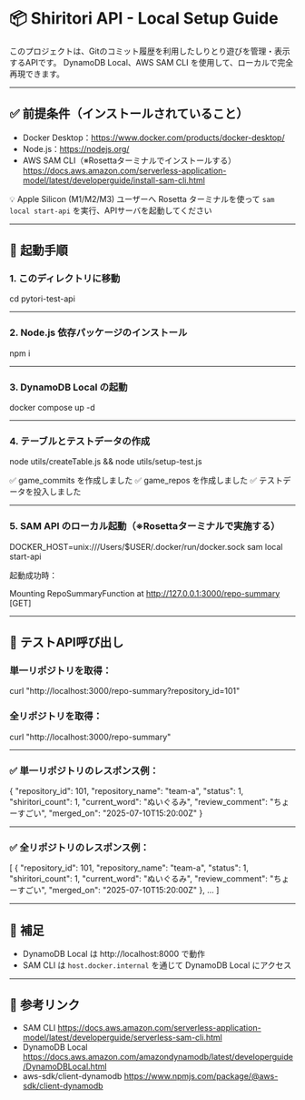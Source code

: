 # 📦 Shiritori API - Local Setup Guide

このプロジェクトは、Gitのコミット履歴を利用したしりとり遊びを管理・表示するAPIです。
DynamoDB Local、AWS SAM CLI を使用して、ローカルで完全再現できます。

---

## ✅ 前提条件（インストールされていること）

- Docker Desktop：https://www.docker.com/products/docker-desktop/
- Node.js：https://nodejs.org/
- AWS SAM CLI（※Rosettaターミナルでインストールする）
  https://docs.aws.amazon.com/serverless-application-model/latest/developerguide/install-sam-cli.html

💡 Apple Silicon (M1/M2/M3) ユーザーへ
Rosetta ターミナルを使って `sam local start-api` を実行、APIサーバを起動してください

---

## 🚀 起動手順

### 1. このディレクトリに移動

cd pytori-test-api

---

### 2. Node.js 依存パッケージのインストール

npm i

---

### 3. DynamoDB Local の起動

docker compose up -d

---

### 4. テーブルとテストデータの作成

node utils/createTable.js && node utils/setup-test.js

✅ game_commits を作成しました
✅ game_repos を作成しました
✅ テストデータを投入しました

---

### 5. SAM API のローカル起動（※Rosettaターミナルで実施する）

DOCKER_HOST=unix:///Users/$USER/.docker/run/docker.sock sam local start-api

起動成功時：

Mounting RepoSummaryFunction at http://127.0.0.1:3000/repo-summary [GET]

---

## 🧪 テストAPI呼び出し

### 単一リポジトリを取得：

curl "http://localhost:3000/repo-summary?repository_id=101"

### 全リポジトリを取得：

curl "http://localhost:3000/repo-summary"

---

### ✅ 単一リポジトリのレスポンス例：

{
  "repository_id": 101,
  "repository_name": "team-a",
  "status": 1,
  "shiritori_count": 1,
  "current_word": "ぬいぐるみ",
  "review_comment": "ちょーすごい",
  "merged_on": "2025-07-10T15:20:00Z"
}

---

### ✅ 全リポジトリのレスポンス例：

[
  {
    "repository_id": 101,
    "repository_name": "team-a",
    "status": 1,
    "shiritori_count": 1,
    "current_word": "ぬいぐるみ",
    "review_comment": "ちょーすごい",
    "merged_on": "2025-07-10T15:20:00Z"
  },
  ...
]

---

## 🧠 補足

- DynamoDB Local は http://localhost:8000 で動作
- SAM CLI は `host.docker.internal` を通じて DynamoDB Local にアクセス

---

## 🔗 参考リンク

- SAM CLI
  https://docs.aws.amazon.com/serverless-application-model/latest/developerguide/serverless-sam-cli.html
- DynamoDB Local
  https://docs.aws.amazon.com/amazondynamodb/latest/developerguide/DynamoDBLocal.html
- aws-sdk/client-dynamodb
  https://www.npmjs.com/package/@aws-sdk/client-dynamodb
